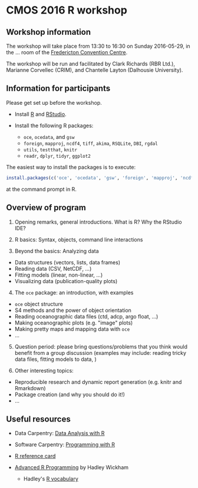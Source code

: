 # CMOS 2016 R workshop

## Workshop information

The workshop will take place from 13:30 to 16:30 on Sunday 2016-05-29, in the ... room of the [Fredericton Convention Centre](https://www.google.ca/maps/place/Fredericton+Convention+Centre/@45.9603624,-66.6397234,17z/data=!3m1!4b1!4m5!3m4!1s0x4ca418a14d3b0b3f:0xb0d7471229c5f317!8m2!3d45.9603624!4d-66.6375347?hl=en).

The workshop will be run and facilitated by Clark Richards (RBR Ltd.), Marianne Corvellec (CRIM), and Chantelle Layton (Dalhousie University). 

## Information for participants

Please get set up before the workshop.

* Install [R](https://www.r-project.org/) and [RStudio](https://www.rstudio.com/).

* Install the following R packages:

  * `oce`, `ocedata`, and `gsw`
  * `foreign`, `mapproj`, `ncdf4`, `tiff`, `akima`, `RSQLite`, `DBI`, `rgdal`
  * `utils`, `testthat`, `knitr`
  * `readr`, `dplyr`, `tidyr`, `ggplot2`

The easiest way to install the packages is to execute:
```r
install.packages(c('oce', 'ocedata', 'gsw', 'foreign', 'mapproj', 'ncdf4', 'tiff', 'akima', 'RSQLite', 'DBI', 'rgdal', 'R.utils', 'testthat', 'knitr', 'readr', 'dplyr', 'tidyr', 'ggplot2'))
```

at the command prompt in R.

## Overview of program

1. Opening remarks, general introductions. What is R? Why the RStudio IDE?

2. R basics: Syntax, objects, command line interactions

3. Beyond the basics: Analyzing data

  * Data structures (vectors, lists, data frames)
  * Reading data (CSV, NetCDF, ...)
  * Fitting models (linear, non-linear, ...)
  * Visualizing data (publication-quality plots)

4. The `oce` package: an introduction, with examples

  * `oce` object structure
  * S4 methods and the power of object orientation
  * Reading oceanographic data files (ctd, adcp, argo float, ...)
  * Making oceanographic plots (e.g. "image" plots)
  * Making pretty maps and mapping data with `oce`
  * ...

5. Question period: please bring questions/problems that you think would benefit from a group discussion (examples may include: reading tricky data files, fitting models to data, )

6. Other interesting topics:

  * Reproducible research and dynamic report generation (e.g. knitr and Rmarkdown)
  * Package creation (and why you should do it!)
  * ...


## Useful resources

* Data Carpentry: [Data Analysis with R](http://www.datacarpentry.org/R-ecology-lesson/)

* Software Carpentry: [Programming with R](http://swcarpentry.github.io/r-novice-inflammation/)

* [R reference card](http://cran.r-project.org/doc/contrib/Short-refcard.pdf)

* [Advanced R Programming](http://adv-r.had.co.nz/) by Hadley Wickham

    * Hadley's [R vocabulary](http://adv-r.had.co.nz/Vocabulary.html)

